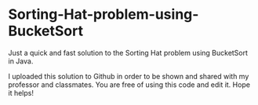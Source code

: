 # Sorting-Hat-problem-using-BucketSort
Just a quick and fast solution to the Sorting Hat problem using BucketSort in Java.


I uploaded this solution to Github in order to be shown and shared with my professor and classmates. You are free of using this code and edit it. Hope it helps!
